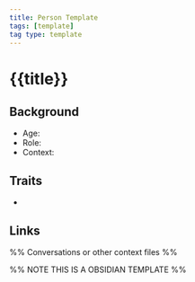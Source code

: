 ```yaml
---
title: Person Template
tags: [template]
tag type: template
---
```


<!-- @format -->

# {{title}}

## Background

- Age:
- Role:
- Context:

## Traits

-

## Links

%% Conversations or other context files %%

%% NOTE THIS IS A OBSIDIAN TEMPLATE %%
